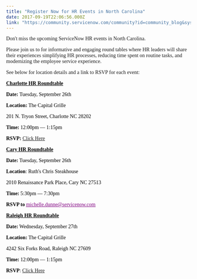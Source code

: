 ```yaml
---
title: "Register Now for HR Events in North Carolina"
date: 2017-09-19T22:06:56.000Z
link: "https://community.servicenow.com/community?id=community_blog&sys_id=f5cd62e9dbd0dbc01dcaf3231f961910"
---
```

<p><span style="font-family: verdana,geneva;">Don't miss the upcoming ServiceNow HR events in North Carolina.</span></p><p><span style="font-family: verdana,geneva;"> </span></p><p><span style="font-family: verdana,geneva;">Please join us to for informative and engaging round tables where HR leaders will share their experiences simplifying HR processes, reducing time spent on routine tasks, and modernizing the employee service experience.</span></p><p><span style="font-family: verdana,geneva;"> </span></p><p><span style="font-family: verdana,geneva;">See below for location details and a link to RSVP for each event:</span></p><p><span style="font-family: verdana,geneva;"> </span></p><p><span style="font-family: verdana,geneva;"><strong style=": ; color: black; text-decoration: underline;">Charlotte HR Roundtable</strong></span></p><p><span style="font-family: verdana,geneva;"><strong style="color: black;">Date: </strong><span style="color: black;">Tuesday, September 26th</span></span></p><p><span style="font-family: verdana,geneva;"><strong style="color: black;">Location:</strong><span style="color: black;"> The Capital Grille</span></span></p><p><span style="color: black; font-family: verdana,geneva;">201 N. Tryon Street, Charlotte NC 28202</span></p><p><span style="font-family: verdana,geneva;"><strong style="color: black;">Time:</strong><span style="color: black;"> 12:00pm — 1:15pm</span></span></p><p><span style="font-family: verdana,geneva;"><strong style="color: black;">RSVP:</strong><span style="color: black;"> <a title="fo.servicenow.com/LP=8721?elqTrackId=3a76fe6e373c42279af5c364e249e68e&elq=8ca58751ff1b4f0f85a386f2e7a40286&elqaid=21906&elqat=1&elqCampaignId=" href="http://info.servicenow.com/LP=8721?elqTrackId=3a76fe6e373c42279af5c364e249e68e&amp;elq=8ca58751ff1b4f0f85a386f2e7a40286&amp;elqaid=21906&amp;elqat=1&amp;elqCampaignId=">Click Here</a></span></span></p><p><span style="font-family: verdana,geneva;"> </span></p><p><span style="font-family: verdana,geneva;"><strong style=": ; color: black; text-decoration: underline;">Cary HR Roundtable</strong></span></p><p><span style="font-family: verdana,geneva;"><strong style="color: black;">Date:</strong><span style="color: black;"> Tuesday, September 26th</span></span></p><p><span style="font-family: verdana,geneva;"><strong style="color: black;">Location</strong><span style="color: black;">: Ruth's Chris Steakhouse</span></span></p><p><span style="color: black; font-family: verdana,geneva;">2010 Renaissance Park Place, Cary NC 27513</span></p><p><span style="font-family: verdana,geneva;"><strong style="color: black;">Time:</strong><span style="color: black;"> 5:30pm — 7:30pm</span></span></p><p><span style="font-family: verdana,geneva;"><strong style="color: black;">RSVP to </strong><span style="color: black; text-decoration: underline;"><a href="mailto:michelle.dunne@servicenow.com"><span style="color: purple; text-decoration: underline;">michelle.dunne@servicenow.com</span></a></span></span></p><p><span style="font-family: verdana,geneva;"> </span></p><p><span style="font-family: verdana,geneva;"><strong style=": ; color: black; text-decoration: underline;">Raleigh HR Roundtable</strong></span></p><p><span style="font-family: verdana,geneva;"><strong style="color: black;">Date:</strong><span style="color: black;"> Wednesday, September 27th</span></span></p><p><span style="font-family: verdana,geneva;"><strong style="color: black;">Location:</strong><span style="color: black;"> The Capital Grille</span></span></p><p><span style="color: black; font-family: verdana,geneva;">4242 Six Forks Road, Raleigh NC 27609</span></p><p><span style="font-family: verdana,geneva;"><strong style="color: black;">Time: </strong><span style="color: black;">12:00pm — 1:15pm</span></span></p><p><span style="font-family: verdana,geneva;"><strong style="color: black;">RSVP</strong><span style="color: black;">: <a title="fo.servicenow.com/LP=8723?elqTrackId=e4bc627719d14e9187f76d3b57f98134&elq=227a1e8ce15d466eb170f64d8a19ea64&elqaid=21908&elqat=1&elqCampaignId=" href="http://info.servicenow.com/LP=8723?elqTrackId=e4bc627719d14e9187f76d3b57f98134&amp;elq=227a1e8ce15d466eb170f64d8a19ea64&amp;elqaid=21908&amp;elqat=1&amp;elqCampaignId=">Click Here</a></span></span></p>